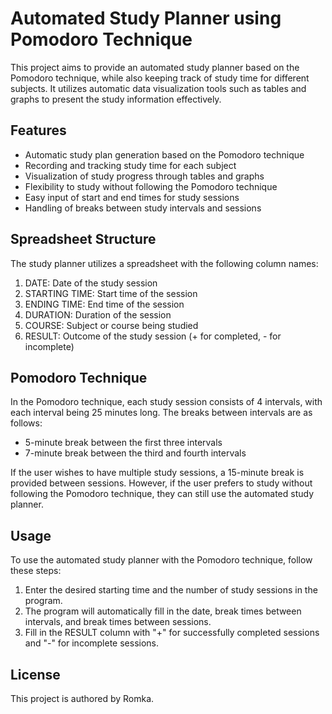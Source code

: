 # Automated Study Planner using Pomodoro Technique

This project aims to provide an automated study planner based on the Pomodoro technique, while also keeping track of study time for different subjects. It utilizes automatic data visualization tools such as tables and graphs to present the study information effectively.

## Features
- Automatic study plan generation based on the Pomodoro technique
- Recording and tracking study time for each subject
- Visualization of study progress through tables and graphs
- Flexibility to study without following the Pomodoro technique
- Easy input of start and end times for study sessions
- Handling of breaks between study intervals and sessions

## Spreadsheet Structure

The study planner utilizes a spreadsheet with the following column names:

1.	DATE: Date of the study session
2.	STARTING TIME: Start time of the session
3.	ENDING TIME: End time of the session
4.	DURATION: Duration of the session
5.	COURSE: Subject or course being studied
6.	RESULT: Outcome of the study session (+ for completed, - for incomplete)

## Pomodoro Technique

In the Pomodoro technique, each study session consists of 4 intervals, with each interval being 25 minutes long. The breaks between intervals are as follows:

- 5-minute break between the first three intervals
- 7-minute break between the third and fourth intervals

If the user wishes to have multiple study sessions, a 15-minute break is provided between sessions. However, if the user prefers to study without following the Pomodoro technique, they can still use the automated study planner.

## Usage

To use the automated study planner with the Pomodoro technique, follow these steps:

1. Enter the desired starting time and the number of study sessions in the program.
2. The program will automatically fill in the date, break times between intervals, and break times between sessions.
3. Fill in the RESULT column with "+" for successfully completed sessions and "-" for incomplete sessions.

## License

This project is authored by Romka.